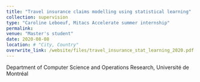 ```yaml
---
title: "Travel insurance claims modelling using statistical learning"
collection: supervision
type: "Caroline Leboeuf, Mitacs Accelerate summer internship"
permalink: 
venue: "Master's student"
date: 2020-08-08
location: # "City, Country"
overwrite_link: /website/files/travel_insurance_stat_learning_2020.pdf
---
```


Department of Computer Science and Operations Research, Université de Montréal
